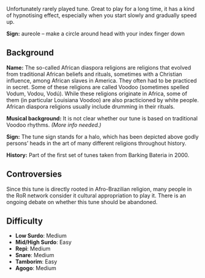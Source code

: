 Unfortunately rarely played tune. Great to play for a long time, it has a kind of hypnotising effect, especially when
you start slowly and gradually speed up.

**Sign:** aureole – make a circle around head with your index finger down

## Background

**Name:** The so-called African diaspora religions are religions that evolved from traditional African beliefs and rituals, sometimes with a Christian influence, among African slaves in America. They often had to be practiced in secret. Some of these religions are called Voodoo (sometimes spelled Vodum, Vodou, Vodú). While these religions originate in Africa, some of them (in particular Louisiana Voodoo) are also practicioned by white people. African diaspora religions usually include drumming in their rituals.

**Musical background:** It is not clear whether our tune is based on traditional Voodoo rhythms. *(More info needed.)*

**Sign:** The tune sign stands for a halo, which has been depicted above godly persons’ heads in the art of many different religions throughout history.

**History:** Part of the first set of tunes taken from Barking Bateria in 2000.

## Controversies

Since this tune is directly rooted in Afro-Brazilian religion, many people in the RoR network consider it cultural appropriation to play it. There is an ongoing debate on whether this tune should be abandoned.

## Difficulty

* **Low Surdo**: Medium
* **Mid/High Surdo**: Easy
* **Repi**: Medium
* **Snare**: Medium
* **Tamborim**: Easy
* **Agogo**: Medium